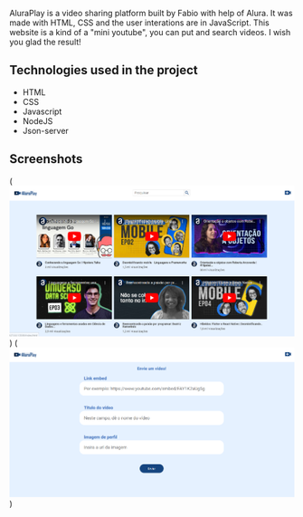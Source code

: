 AluraPlay is a video sharing platform built by Fabio with help of Alura. It was made with HTML, CSS and the user interations are in JavaScript. This website is a kind of a "mini youtube", you can put and search videos. I wish you glad the result!

## Technologies used in the project
* HTML
* CSS
* Javascript
* NodeJS
* Json-server

## Screenshots
(![Screenshot da tela inicial do AluraPlay](image.png))
(![Screenshot da tela do formulário do AluraPlay](image-1.png))
